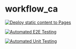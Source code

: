 # workflow_ca

[![Deploy static content to Pages](https://github.com/mbr90/workflow_ca/actions/workflows/pages.yml/badge.svg?branch=master)](https://github.com/mbr90/workflow_ca/actions/workflows/pages.yml)

[![Automated E2E Testing](https://github.com/mbr90/workflow_ca/actions/workflows/e2e-test.yml/badge.svg?branch=workflow)](https://github.com/mbr90/workflow_ca/actions/workflows/e2e-test.yml)

[![Automated Unit Testing](https://github.com/mbr90/workflow_ca/actions/workflows/unit-test.yml/badge.svg?branch=workflow)](https://github.com/mbr90/workflow_ca/actions/workflows/unit-test.yml)
